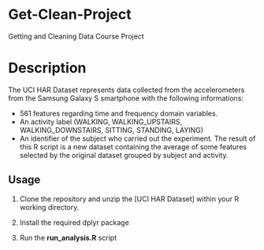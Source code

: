 # Get-Clean-Project
Getting and Cleaning Data Course Project

# Description

The UCI HAR Dataset represents data collected from the accelerometers from the Samsung Galaxy S smartphone with the following informations:
- 561 features regarding time and frequency domain variables. 
- An activity label (WALKING, WALKING_UPSTAIRS, WALKING_DOWNSTAIRS, SITTING, STANDING, LAYING) 
- An identifier of the subject who carried out the experiment.
The result of this R script is a new dataset containing the average of some features selected by the original dataset grouped by  subject and activity.

## Usage

1. Clone the repository and unzip the [UCI HAR Dataset] within your R working directory.

2. Install the required dplyr package

3. Run the **run_analysis.R** script

